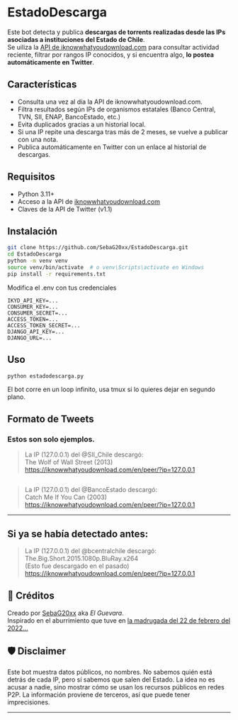 # EstadoDescarga

Este bot detecta y publica **descargas de torrents realizadas desde las IPs asociadas a instituciones del Estado de Chile**.  
Se uiliza la [API de iknowwhatyoudownload.com](https://iknowwhatyoudownload.com/en/peer/) para consultar actividad reciente, filtrar por rangos IP conocidos, y si encuentra algo, **lo postea automáticamente en Twitter**.

## Características

- Consulta una vez al día la API de iknowwhatyoudownload.com.
- Filtra resultados según IPs de organismos estatales (Banco Central, TVN, SII, ENAP, BancoEstado, etc.)
- Evita duplicados gracias a un historial local.
- Si una IP repite una descarga tras más de 2 meses, se vuelve a publicar con una nota.
- Publica automáticamente en Twitter con un enlace al historial de descargas.

## Requisitos

- Python 3.11+
- Acceso a la API de [iknowwhatyoudownload.com](https://iknowwhatyoudownload.com/)
- Claves de la API de Twitter (v1.1)

## Instalación

```bash
git clone https://github.com/SebaG20xx/EstadoDescarga.git
cd EstadoDescarga
python -m venv venv
source venv/bin/activate  # o venv\Scripts\activate en Windows
pip install -r requirements.txt
```

Modifica el .env con tus credenciales

```
IKYD_API_KEY=...
CONSUMER_KEY=...
CONSUMER_SECRET=...
ACCESS_TOKEN=...
ACCESS_TOKEN_SECRET=...
DJANGO_API_KEY=...
DJANGO_URL=...
```

## Uso

```
python estadodescarga.py
```

El bot corre en un loop infinito, usa tmux si lo quieres dejar en segundo plano.


##  Formato de Tweets  
###  Estos son solo ejemplos.



> La IP (127.0.0.1) del @SII_Chile descargó:  
> The Wolf of Wall Street (2013)  
> https://iknowwhatyoudownload.com/en/peer/?ip=127.0.0.1  
```
```
> La IP (127.0.0.1) del @BancoEstado descargó:  
> Catch Me If You Can (2003)  
> https://iknowwhatyoudownload.com/en/peer/?ip=127.0.0.1  
---
Si ya se había detectado antes:
---
> La IP (127.0.0.1) del @bcentralchile descargó:  
> The.Big.Short.2015.1080p.BluRay.x264  
> (Esto fue descargado en el pasado)  
> https://iknowwhatyoudownload.com/en/peer/?ip=127.0.0.1

## 🧠 Créditos

Creado por [SebaG20xx](https://github.com/SebaG20xx) aka *El Guevara*.  
Inspirado en el aburrimiento que tuve en [la madrugada del 22 de febrero del 2022...](https://www.biobiochile.cl/especial/bbcl-investiga/noticias/cronicas/2022/02/22/de-peacemaker-a-eternals-descargas-ilegales-desde-redes-del-gobierno-bajo-la-lupa-de-contraloria.shtml)

## 🛡️ Disclaimer

Este bot muestra datos públicos, no nombres. No sabemos quién está detrás de cada IP, pero sí sabemos que salen del Estado. La idea no es acusar a nadie, sino mostrar cómo se usan los recursos públicos en redes P2P. La información proviene de terceros, así que puede tener imprecisiones.

---

